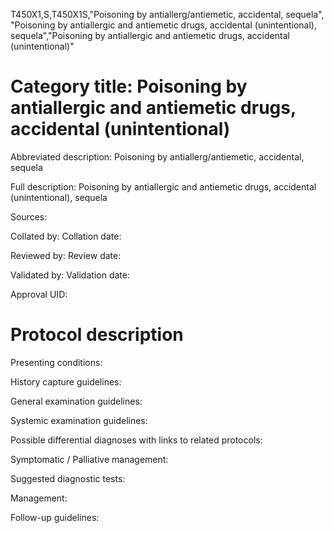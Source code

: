 T450X1,S,T450X1S,"Poisoning by antiallerg/antiemetic, accidental, sequela", "Poisoning by antiallergic and antiemetic drugs, accidental (unintentional), sequela","Poisoning by antiallergic and antiemetic drugs, accidental (unintentional)"
# Category title: Poisoning by antiallergic and antiemetic drugs, accidental (unintentional)

Abbreviated description: Poisoning by antiallerg/antiemetic, accidental, sequela

Full description: Poisoning by antiallergic and antiemetic drugs, accidental (unintentional), sequela

Sources:

Collated by:
Collation date:

Reviewed by:
Review date:

Validated by:
Validation date:

Approval UID:

# Protocol description

Presenting conditions:

History capture guidelines:

General examination guidelines:

Systemic examination guidelines:

Possible differential diagnoses with links to related protocols:

Symptomatic / Palliative management:

Suggested diagnostic tests:

Management:

Follow-up guidelines:

